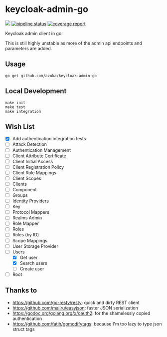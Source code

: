 # keycloak-admin-go

[![](https://godoc.org/github.com/azuka/keycloak-admin-go?status.svg)](http://godoc.org/github.com/azuka/keycloak-admin-go)
[![pipeline status](https://gitlab.com/Azuka/keycloak-admin-go/badges/master/pipeline.svg)](https://gitlab.com/Azuka/keycloak-admin-go/commits/master)
[![coverage report](https://gitlab.com/Azuka/keycloak-admin-go/badges/master/coverage.svg)](https://gitlab.com/Azuka/keycloak-admin-go/commits/master)


Keycloak admin client in go.

This is still highly unstable as more of the admin api endpoints and parameters are added.

## Usage
```shell
go get github.com/azuka/keycloak-admin-go
```

## Local Development
```shell
make init
make test
make integration
```

## Wish List
- [x] Add authentication integration tests
- [ ] Attack Detection
- [ ] Authentication Management
- [ ] Client Attribute Certificate
- [ ] Client Initial Access
- [ ] Client Registration Policy
- [ ] Client Role Mappings
- [ ] Client Scopes
- [ ] Clients
- [ ] Component
- [ ] Groups
- [ ] Identity Providers
- [ ] Key
- [ ] Protocol Mappers
- [ ] Realms Admin
- [ ] Role Mapper
- [ ] Roles
- [ ] Roles (by ID)
- [ ] Scope Mappings
- [ ] User Storage Provider
- [ ] Users
  - [x] Get user
  - [x] Search users
  - [ ] Create user
- [ ] Root

## Thanks to
- https://github.com/go-resty/resty: quick and dirty REST client
- https://github.com/mailru/easyjson: faster JSON serialization
- https://godoc.org/golang.org/x/oauth2: for the shamelessly copied authentication
- https://github.com/fatih/gomodifytags: because I'm too lazy to type json struct tags